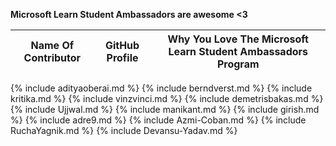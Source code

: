 **Microsoft Learn Student Ambassadors are awesome <3**

| Name Of Contributor | GitHub Profile | Why You Love The Microsoft Learn Student Ambassadors Program |
| - | - | - |
{% include adityaoberai.md %}
{% include berndverst.md %}
{% include kritika.md %}
{% include vinzvinci.md %}
{% include demetrisbakas.md %}
{% include Ujjwal.md %}
{% include manikant.md %}
{% include girish.md %}
{% include adre9.md %}
{% include Azmi-Coban.md %}
{% include RuchaYagnik.md %}
{% include Devansu-Yadav.md %}
